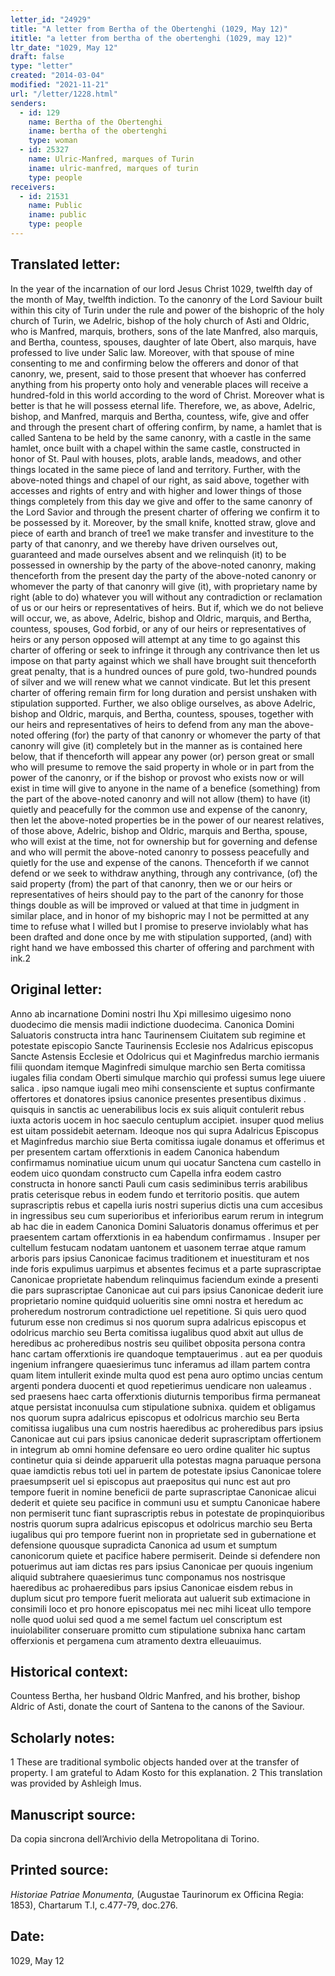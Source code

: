 ```yaml
---
letter_id: "24929"
title: "A letter from Bertha of the Obertenghi (1029, May 12)"
ititle: "a letter from bertha of the obertenghi (1029, may 12)"
ltr_date: "1029, May 12"
draft: false
type: "letter"
created: "2014-03-04"
modified: "2021-11-21"
url: "/letter/1228.html"
senders:
  - id: 129
    name: Bertha of the Obertenghi
    iname: bertha of the obertenghi
    type: woman
  - id: 25327
    name: Ulric-Manfred, marques of Turin
    iname: ulric-manfred, marques of turin
    type: people
receivers:
  - id: 21531
    name: Public
    iname: public
    type: people
---
```

<h2> Translated letter:</h2><p>In the year of the incarnation of our lord Jesus Christ 1029, twelfth day of the month of May, twelfth indiction. To the canonry of the Lord Saviour built within this city of Turin under the rule and power of the bishopric of the holy church of Turin, we Adelric, bishop of the holy church of Asti and Oldric, who is Manfred, marquis, brothers, sons of the late Manfred, also marquis, and Bertha, countess, spouses, daughter of late Obert, also marquis, have professed to live under Salic law. Moreover, with that spouse of mine consenting to me and confirming below the offerers and donor of that canonry, we, present, said to those present that whoever has conferred anything from his property onto holy and venerable places will receive a hundred-fold in this world according to the word of Christ. Moreover what is better is that he will possess eternal life. Therefore, we, as above, Adelric, bishop, and Manfred, marquis and Bertha, countess, wife, give and offer and through the present chart of offering confirm, by name, a hamlet that is called Santena to be held by the same canonry, with a castle in the same hamlet, once built with a chapel within the same castle, constructed in honor of St. Paul with houses, plots, arable lands, meadows, and other things located in the same piece of land and territory. Further, with the above-noted things and chapel of our right, as said above, together with accesses and rights of entry and with higher and lower things of those things completely from this day we give and offer to the same canonry of the Lord Savior and through the present charter of offering we confirm it to be possessed by it. Moreover, by the small knife, knotted straw, glove and piece of earth and branch of tree1 we make transfer and investiture to the party of that canonry, and we thereby have driven ourselves out, guaranteed and made ourselves absent and we relinquish (it) to be possessed in ownership by the party of the above-noted canonry, making thenceforth from the present day the party of the above-noted canonry or whomever the party of that canonry will give (it), with proprietary name by right (able to do) whatever you will without any contradiction or reclamation of us or our heirs or representatives of heirs. But if, which we do not believe will occur, we, as above, Adelric, bishop and Oldric, marquis, and Bertha, countess, spouses, God forbid, or any of our heirs or representatives of heirs or any person opposed will attempt at any time to go against this charter of offering or seek to infringe it through any contrivance then let us impose on that party against which we shall have brought suit thenceforth great penalty, that is a hundred ounces of pure gold, two-hundred pounds of silver and we will renew what we cannot vindicate. But let this present charter of offering remain firm for long duration and persist unshaken with stipulation supported. Further, we also oblige ourselves, as above Adelric, bishop and Oldric, marquis, and Bertha, countess, spouses, together with our heirs and representatives of heirs to defend from any man the above-noted offering (for) the party of that canonry or whomever the party of that canonry will give (it) completely but in the manner as is contained here below, that if thenceforth will appear any power (or) person great or small who will presume to remove the said property in whole or in part from the power of the canonry, or if the bishop or provost who exists now or will exist in time will give to anyone in the name of a benefice (something) from the part of the above-noted canonry and will not allow (them) to have (it) quietly and peacefully for the common use and expense of the canonry, then let the above-noted properties be in the power of our nearest relatives, of those above, Adelric, bishop and Oldric, marquis and Bertha, spouse, who will exist at the time, not for ownership but for governing and defense and who will permit the above-noted canonry to possess peacefully and quietly for the use and expense of the canons. Thenceforth if we cannot defend or we seek to withdraw anything, through any contrivance, (of) the said property (from) the part of that canonry, then we or our heirs or representatives of heirs should pay to the part of the canonry for those things double as will be improved or valued at that time in judgment in similar place, and in honor of my bishopric may I not be permitted at any time to refuse what I willed but I promise to preserve inviolably what has been drafted and done once by me with stipulation supported, (and) with right hand we have embossed this charter of offering and parchment with ink.2</p><h2 class="mt-4"> Original letter:</h2>Anno ab incarnatione Domini nostri Ihu Xpi millesimo uigesimo nono duodecimo die mensis madii indictione duodecima. Canonica Domini Saluatoris constructa intra hanc Taurinensem Ciuitatem sub regimine et potestate episcopio Sancte Taurinensis Ecclesie nos Adalricus episcopus Sancte Astensis Ecclesie et Odolricus qui et Maginfredus marchio iermanis filii quondam itemque Maginfredi simulque marchio sen Berta comitissa iugales filia condam Oberti simulque marchio qui professi sumus lege uiuere salica . ipso namque iugali meo mihi consensciente et suptus confirmante offertores et donatores ipsius canonice presentes presentibus diximus . quisquis in sanctis ac uenerabilibus locis ex suis aliquit contulerit rebus iuxta actoris uocem in hoc saeculo centuplum accipiet. insuper quod melius est uitam possidebit aeternam. Ideoque nos qui supra Adalricus Episcopus et Maginfredus marchio siue Berta comitissa iugale donamus et offerimus et per presentem cartam offerxtionis in eadem Canonica habendum confirmamus nominatiue uicum unum qui uocatur Sanctena cum castello in eodem uico quondam constructo cum Capella infra eodem castro constructa in honore sancti Pauli cum casis sediminibus terris arabilibus pratis ceterisque rebus in eodem fundo et territorio positis. que autem suprascriptis rebus et capella iuris nostri superius dictis una cum accesibus in ingressibus seu cum superioribus et inferioribus earum rerum in integrum ab hac die in eadem Canonica Domini Saluatoris donamus offerimus et per praesentem cartam offerxtionis in ea habendum confirmamus . Insuper per cultellum festucam nodatam uantonem et uasonem terrae atque ramum arboris pars ipsius Canonicae facimus traditionem et inuestituram et nos inde foris expulimus uarpimus et absentes fecimus et a parte suprascriptae Canonicae proprietate habendum relinquimus faciendum exinde a presenti die pars suprascriptae Canonicae aut cui pars ipsius Canonicae dederit iure proprietario nomine quidquid uolueritis sine omni nostra et heredum ac proheredum nostrorum contradictione uel repetitione. Si quis uero quod futurum esse non credimus si nos quorum supra adalricus episcopus et odolricus marchio seu Berta comitissa iugalibus quod abxit aut ullus de heredibus ac proheredibus nostris seu quilibet obposita persona contra hanc cartam offerxtionis ire quandoque temptauerimus . aut ea per quoduis ingenium infrangere quaesierimus tunc inferamus ad illam partem contra quam litem intullerit exinde multa quod est pena auro optimo uncias centum argenti pondera duocenti et quod repetierimus uendicare non ualeamus . sed praesens haec carta offerxtionis diuturnis temporibus firma permaneat atque persistat inconuulsa cum stipulatione subnixa. quidem et obligamus nos quorum supra adalricus episcopus et odolricus marchio seu Berta comitissa iugalibus una cum nostris haeredibus ac proheredibus pars ipsius Canonicae aut cui pars ipsius canonicae dederit suprascriptam offertionem in integrum ab omni homine defensare eo uero ordine qualiter hic suptus continetur quia si deinde apparuerit ulla potestas magna paruaque persona quae iamdictis rebus toti uel in partem de potestate ipsius Canonicae tolere praesumpserit uel si episcopus aut praepositus qui nunc est aut pro tempore fuerit in nomine beneficii de parte suprascriptae Canonicae alicui dederit et quiete seu pacifice in communi usu et sumptu Canonicae habere non permiserit tunc fiant suprascriptis rebus in potestate de propinquioribus nostris quorum supra adalricus episcopus et odolricus marchio seu Berta iugalibus qui pro tempore fuerint non in proprietate sed in gubernatione et defensione quousque supradicta Canonica ad usum et sumptum canonicorum quiete et pacifice habere permiserit. Deinde si defendere non potuerimus aut iam dictas res pars ipsius Canonicae per quouis ingenium aliquid subtrahere quaesierimus tunc componamus nos nostrisque haeredibus ac prohaeredibus pars ipsius Canonicae eisdem rebus in duplum sicut pro tempore fuerit meliorata aut ualuerit sub extimacione in consimili loco et pro honore episcopatus mei nec mihi liceat ullo tempore nolle quod uolui sed quod a me semel factum uel conscriptum est inuiolabiliter conseruare promitto cum stipulatione subnixa hanc cartam offerxionis et pergamena cum atramento dextra elleuauimus.
<h2 class="mt-4"> Historical context:</h2>Countess Bertha, her husband Oldric Manfred, and his brother, bishop Aldric of Asti, donate the court of Santena to the canons of the Saviour.
<h2 class="mt-4"> Scholarly notes:</h2>1  These are traditional symbolic objects handed over at the transfer of property.  I am grateful to Adam Kosto for this explanation.
2  This translation was provided by Ashleigh Imus.
<h2 class="mt-4"> Manuscript source:</h2>Da copia sincrona dell’Archivio della Metropolitana di Torino.
<h2 class="mt-4"> Printed source:</h2><p><em>Historiae Patriae Monumenta,</em> (Augustae Taurinorum ex Officina Regia: 1853), Chartarum T.I, c.477-79, doc.276.</p><h2 class="mt-4"> Date:</h2>1029, May 12